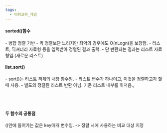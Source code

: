 ```yaml
---
tags:
  - 이취코파_개념
---
```

<h4 style="font-weight : bolder">sorted()함수</h4>
- 병합 정렬 기반
	- 퀵 정렬보단 느리지만 최악의 경우에도 O(nLogn)을 보장함.
- 리스트, 딕셔너리 자료형 등을 입력받아 정렬된 결과 출력.
	- 단 반환되는 결과는 리스트 자료형임.(새로운 리스트)

<h4 style="font-weight : bolder">list.sort()</h4>
- sort()는 리스트 객체의 내장 함수임.
- 리스트 변수가 하나이고, 이것을 정렬하고자 할 때 사용.
- 별도의 정렬된 리스트 반환 아님. 기존 리스트 내부를 휘저음.,

<br>
<br>
<br>
<br>
<h4 style="font-weight : bolder">두 함수의 공통점</h4>
()안에 들어가는 값은 key매개 변수임. -> 정렬 시에 사용하는 비교 대상 지정